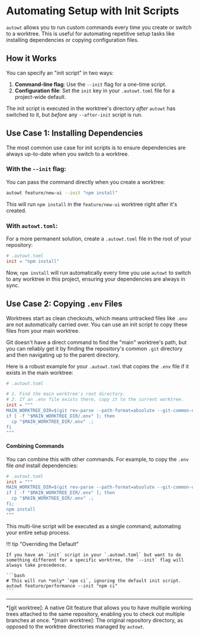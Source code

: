 # Automating Setup with Init Scripts

`autowt` allows you to run custom commands every time you create or switch to a worktree. This is useful for automating repetitive setup tasks like installing dependencies or copying configuration files.

## How it Works

You can specify an "init script" in two ways:

1.  **Command-line flag**: Use the `--init` flag for a one-time script.
2.  **Configuration file**: Set the `init` key in your `.autowt.toml` file for a project-wide default.

The init script is executed in the worktree's directory *after* `autowt` has switched to it, but *before* any `--after-init` script is run.

## Use Case 1: Installing Dependencies

The most common use case for init scripts is to ensure dependencies are always up-to-date when you switch to a worktree.

### With the `--init` flag:

You can pass the command directly when you create a worktree:

```bash
autowt feature/new-ui --init "npm install"
```

This will run `npm install` in the `feature/new-ui` worktree right after it's created.

### With `autowt.toml`:

For a more permanent solution, create a `.autowt.toml` file in the root of your repository:

```toml
# .autowt.toml
init = "npm install"
```

Now, `npm install` will run automatically every time you use `autowt` to switch to any worktree in this project, ensuring your dependencies are always in sync.

## Use Case 2: Copying `.env` Files

Worktrees start as clean checkouts, which means untracked files like `.env` are not automatically carried over. You can use an init script to copy these files from your main worktree.

Git doesn't have a direct command to find the "main" worktree's path, but you can reliably get it by finding the repository's common `.git` directory and then navigating up to the parent directory.

Here is a robust example for your `.autowt.toml` that copies the `.env` file if it exists in the main worktree:

```toml
# .autowt.toml

# 1. Find the main worktree's root directory.
# 2. If an .env file exists there, copy it to the current worktree.
init = """
MAIN_WORKTREE_DIR=$(git rev-parse --path-format=absolute --git-common-dir)/..;
if [ -f "$MAIN_WORKTREE_DIR/.env" ]; then
  cp "$MAIN_WORKTREE_DIR/.env" .;
fi
"""
```

#### Combining Commands

You can combine this with other commands. For example, to copy the `.env` file *and* install dependencies:

```toml
# .autowt.toml
init = """
MAIN_WORKTREE_DIR=$(git rev-parse --path-format=absolute --git-common-dir)/..;
if [ -f "$MAIN_WORKTREE_DIR/.env" ]; then
  cp "$MAIN_WORKTREE_DIR/.env" .;
fi;
npm install
"""
```

This multi-line script will be executed as a single command, automating your entire setup process.

!!! tip "Overriding the Default"

    If you have an `init` script in your `.autowt.toml` but want to do something different for a specific worktree, the `--init` flag will always take precedence.

    ```bash
    # This will run *only* `npm ci`, ignoring the default init script.
    autowt feature/performance --init "npm ci"
    ```

---
*[git worktree]: A native Git feature that allows you to have multiple working trees attached to the same repository, enabling you to check out multiple branches at once.
*[main worktree]: The original repository directory, as opposed to the worktree directories managed by `autowt`.